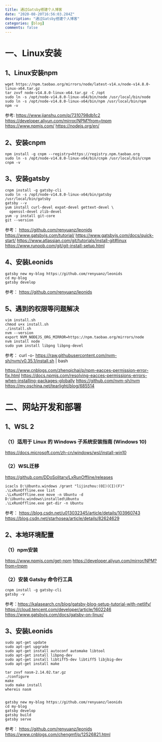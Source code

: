 ```yaml
---
title: 通过Gatsby搭建个人博客
date: "2020-08-20T16:56:03.284Z"
description: "通过Gatsby搭建个人博客"
categories: [blog]
comments: false
---
```


# 一、Linux安装
## 1、Linux安装npm
```
wget https://npm.taobao.org/mirrors/node/latest-v14.x/node-v14.8.0-linux-x64.tar.gz
tar zxvf node-v14.8.0-linux-x64.tar.gz -C /opt
sudo ln -s /opt/node-v14.8.0-linux-x64/bin/node /usr/local/bin/node
sudo ln -s /opt/node-v14.8.0-linux-x64/bin/npm /usr/local/bin/npm
npm -v
```
参考:
https://www.jianshu.com/p/7310798db1c2
https://developer.aliyun.com/mirror/NPM?from=tnpm
https://www.npmjs.com/
https://nodejs.org/en/

## 2、安装cnpm
```
npm install -g cnpm --registry=https://registry.npm.taobao.org
sudo ln -s /opt/node-v14.8.0-linux-x64/bin/cnpm /usr/local/bin/cnpm
cnpm -v
```


## 3、安装gatsby
```
cnpm install -g gatsby-cli
sudo ln -s /opt/node-v14.8.0-linux-x64/bin/gatsby /usr/local/bin/gatsby
gatsby --v
yum install curl-devel expat-devel gettext-devel \
  openssl-devel zlib-devel
yum -y install git-core
git --version
```

参考：
https://github.com/renyuanz/leonids
https://www.gatsbyjs.com/tutorial/
https://www.gatsbyjs.com/docs/quick-start/
https://www.atlassian.com/git/tutorials/install-git#linux
https://www.runoob.com/git/git-install-setup.html


## 4、安装Leonids 
```
gatsby new my-blog https://github.com/renyuanz/leonids
cd my-blog
gatsby develop
```

参考：
https://github.com/renyuanz/leonids

## 5、遇到的权限等问题解决
```
vim install.sh
chmod u+x install.sh
./install.sh
nvm --version
export NVM_NODEJS_ORG_MIRROR=https://npm.taobao.org/mirrors/node
nvm install node
sudo yum install libpng libpng-devel
```

参考：
curl -o- https://raw.githubusercontent.com/nvm-sh/nvm/v0.35.1/install.sh | bash

https://www.cnblogs.com/zhenqichai/p/npm-eacces-permission-error-fix.html
https://docs.npmjs.com/resolving-eacces-permissions-errors-when-installing-packages-globally
https://github.com/nvm-sh/nvm
https://my.oschina.net/tearlight/blog/685514

# 二、网站开发和部署
## 1、WSL 2
### （1）适用于 Linux 的 Windows 子系统安装指南 (Windows 10)
https://docs.microsoft.com/zh-cn/windows/wsl/install-win10

### （2）WSL迁移
https://github.com/DDoSolitary/LxRunOffline/releases

```
icacls D:\Ubuntu.windows /grant "lijinzhou:(OI)(CI)(F)"
.\LxRunOffline.exe list
.\LxRunOffline.exe move -n Ubuntu -d D:\Ubuntu.windows\installed\Ubuntu
.\LxRunOffline.exe get-dir -n Ubuntu
```
参考：
https://blog.csdn.net/u013032345/article/details/103960743
https://blog.csdn.net/starhosea/article/details/82624629

## 2、本地环境配置
### （1）npm安装
https://www.npmjs.com/get-npm
https://developer.aliyun.com/mirror/NPM?from=tnpm

### （2）安装 Gatsby 命令行工具
```
cnpm install -g gatsby-cli
gatsby -v
```



参考：https://kalasearch.cn/blog/gatsby-blog-setup-tutorial-with-netlify/
https://cloud.tencent.com/developer/article/1602246
https://www.gatsbyjs.com/docs/gatsby-on-linux/

## 3、安装Leonids 
```
sudo apt-get update
sudo apt-get upgrade
sudo apt-get install autoconf automake libtool
sudo apt-get install libpng-dev
sudo apt-get install libtiff5-dev libtiff5 libjbig-dev
sudo apt-get install make

tar zxvf nasm-2.14.02.tar.gz
./configure
make
sudo make install
whereis nasm


gatsby new my-blog https://github.com/renyuanz/leonids
cd my-blog
gatsby develop
gatsby build
gatsby serve
```

参考：
https://github.com/renyuanz/leonids
https://www.cnblogs.com/chengmf/p/12526821.html
